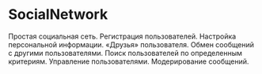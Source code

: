 SocialNetwork
=============

Простая социальная сеть. Регистрация пользователей. Настройка персональной информации. «Друзья» пользователя. Обмен сообщений с другими пользователями. Поиск пользователей по определенным критериям. Управление пользователями. Модерирование сообщений.
